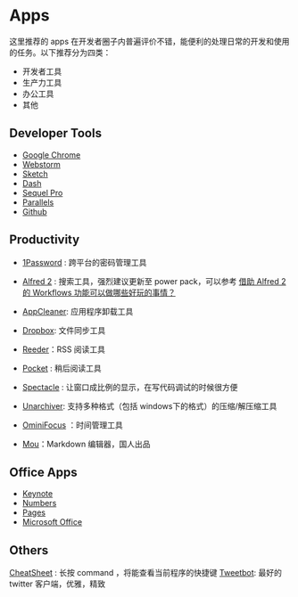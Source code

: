 # Apps  

这里推荐的 apps 在开发者圈子内普遍评价不错，能便利的处理日常的开发和使用的任务。以下推荐分为四类：

- 开发者工具
- 生产力工具
- 办公工具
- 其他  

## Developer Tools

- [Google Chrome](https://www.google.com/intl/en/chrome/browser/)
- [Webstorm](https://www.jetbrains.com/webstorm/)
- [Sketch](http://bohemiancoding.com/sketch/)
- [Dash](http://kapeli.com/dash)
- [Sequel Pro](http://www.sequelpro.com/)
- [Parallels](https://www.parallels.com/hk/)
- [Github](https://mac.github.com/)  

## Productivity

- [1Password](https://agilebits.com/onepassword) : 跨平台的密码管理工具

- [Alfred 2](http://www.alfredapp.com/) : 搜索工具，强烈建议更新至 power pack，可以参考 [借助 Alfred 2 的 Workflows 功能可以做哪些好玩的事情？](http://www.zhihu.com/question/20656680)

- [AppCleaner](http://www.freemacsoft.net/appcleaner/): 应用程序卸载工具

- [Dropbox](https://www.dropbox.com/): 文件同步工具

- [Reeder](http://reederapp.com/)：RSS 阅读工具

- [Pocket](https://getpocket.com/) : 稍后阅读工具

- [Spectacle](http://spectacleapp.com/) : 让窗口成比例的显示，在写代码调试的时候很方便

- [Unarchiver](http://wakaba.c3.cx/s/apps/unarchiver.html): 支持多种格式（包括 windows下的格式）的压缩/解压缩工具

- [OminiFocus](https://www.omnigroup.com/omnifocus) ：时间管理工具

- [Mou](http://25.io/mou/)：Markdown 编辑器，国人出品

## Office Apps

- [Keynote](http://www.apple.com/mac/keynote/)
- [Numbers](http://www.apple.com/mac/numbers/)
- [Pages](http://www.apple.com/mac/pages/)
- [Microsoft Office](http://www.microsoft.com/mac/buy)  

## Others

[CheatSheet](http://www.grandtotal.biz/CheatSheet/) : 长按 command ，将能查看当前程序的快捷键
[Tweetbot](https://tapbots.com/software/tweetbot/mac/): 最好的 twitter 客户端，优雅，精致